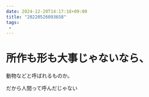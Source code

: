 ```yaml
---
date: 2024-12-20T14:17:18+09:00
title: "20220526093658"
tags:
 -
---
```


# 所作も形も大事じゃないなら、
動物などと呼ばれるものか。

だから人間って呼んだじゃない
